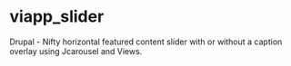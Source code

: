 viapp_slider
============

Drupal - Nifty horizontal featured content slider with or without a caption overlay using Jcarousel and Views.